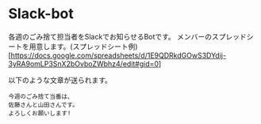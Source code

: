 # Slack-bot
各週のごみ捨て担当者をSlackでお知らせるBotです。
メンバーのスプレッドシートを用意します。(スプレッドシート例)[https://docs.google.com/spreadsheets/d/1E9QDRkdGOwS3DYdij-3yRA9omLP3SnX2bOvboZWbhz4/edit#gid=0]

以下のような文章が送られます。
```
今週のごみ捨て当番は、
佐藤さんと山田さんです。
よろしくお願いします!
```
